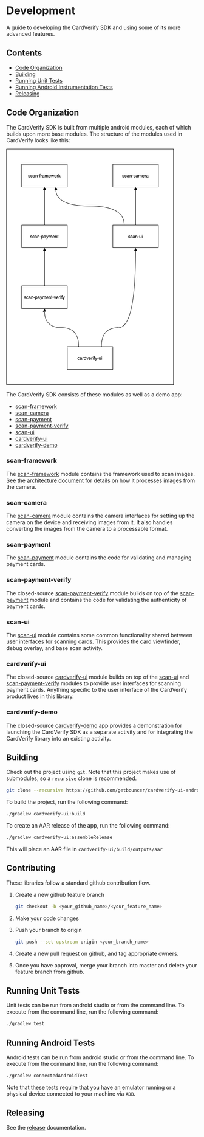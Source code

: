 # Development
A guide to developing the CardVerify SDK and using some of its more advanced features.

## Contents
* [Code Organization](#code-organization)
* [Building](#building)
* [Running Unit Tests](#running-unit-tests)
* [Running Android Instrumentation Tests](#running-android-tests)
* [Releasing](#releasing)

## Code Organization
The CardVerify SDK is built from multiple android modules, each of which builds upon more base modules. The structure of
the modules used in CardVerify looks like this:

![module structure](../.gitbook/assets/development/cardverify/android/module_dependencies.png)

The CardVerify SDK consists of these modules as well as a demo app:
* [scan-framework](#scan-framework)
* [scan-camera](#scan-camera)
* [scan-payment](#scan-payment)
* [scan-payment-verify](#scan-payment-verify)
* [scan-ui](#scan-ui)
* [cardverify-ui](#cardverify-ui)
* [cardverify-demo](#cardverify-demo)

### scan-framework
The [scan-framework](https://github.com/getbouncer/scan-framework-android) module contains the framework used to scan images. See the [architecture document](https://github.com/getbouncer/scan-framework-android/tree/master/docs/architecture.md) for details on how it processes images from the camera.

### scan-camera
The [scan-camera](https://github.com/getbouncer/scan-camera-android) module contains the camera interfaces for setting up the camera on the device and receiving images from it. It also handles converting the images from the camera to a processable format.

### scan-payment
The [scan-payment](https://github.com/getbouncer/scan-payment-android) module contains the code for validating and managing payment cards.

### scan-payment-verify
The closed-source [scan-payment-verify](https://github.com/getbouncer/scan-payment-verify-android) module builds on top of the [scan-payment](https://github.com/getbouncer/scan-payment-android) module and contains the code for validating the authenticity of payment cards.

### scan-ui
The [scan-ui](https://github.com/getbouncer/scan-ui-android) module contains some common functionality shared between user interfaces for scanning cards. This provides the card viewfinder, debug overlay, and base scan activity.

### cardverify-ui
The closed-source [cardverify-ui](https://github.com/getbouncer/cardverify-ui-android) module builds on top of the [scan-ui](https://github.com/getbouncer/scan-ui-android) and [scan-payment-verify](https://github.com/getbouncer/scan-payment-verify-android) modules to provide user interfaces for scanning payment cards. Anything specific to the user interface of the CardVerify product lives in this library.

### cardverify-demo
The closed-source [cardverify-demo](https://github.com/getbouncer/cardverify-demo-android) app provides a demonstration for launching the CardVerify SDK as a separate activity and for integrating the CardVerify library into an existing activity.

## Building
Check out the project using `git`. Note that this project makes use of submodules, so a `recursive` clone is recommended.
```bash
git clone --recursive https://github.com/getbouncer/cardverify-ui-android
```

To build the project, run the following command:
```bash
./gradlew cardverify-ui:build
```

To create an AAR release of the app, run the following command:
```bash
./gradlew cardverify-ui:assembleRelease
```
This will place an AAR file in `cardverify-ui/build/outputs/aar`

## Contributing
These libraries follow a standard github contribution flow.

1. Create a new github feature branch
    ```bash
    git checkout -b <your_github_name>/<your_feature_name>
    ```

1. Make your code changes

1. Push your branch to origin
    ```bash
    git push --set-upstream origin <your_branch_name>
    ```

1. Create a new pull request on github, and tag appropriate owners.

1. Once you have approval, merge your branch into master and delete your feature branch from github.

## Running Unit Tests
Unit tests can be run from android studio or from the command line. To execute from the command line, run the following command:
```bash
./gradlew test
```

## Running Android Tests
Android tests can be run from android studio or from the command line. To execute from the command line, run the following command:
```bash
./gradlew connectedAndroidTest
```

Note that these tests require that you have an emulator running or a physical device connected to your machine via `ADB`.

## Releasing
See the [release](android-release-guide.md) documentation.